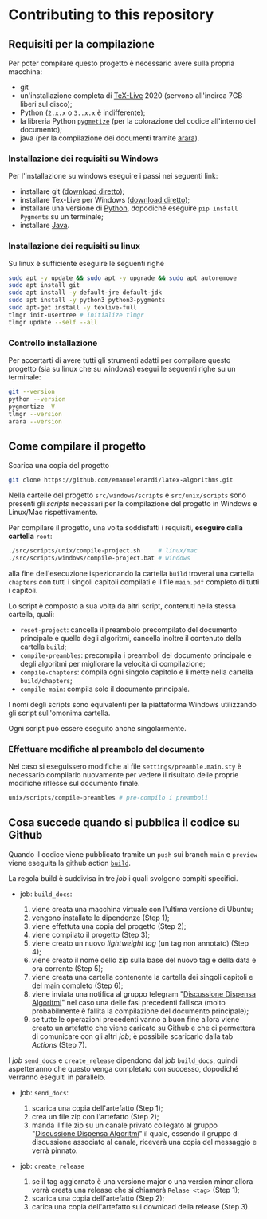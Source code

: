 # Contributing to this repository

## Requisiti per la compilazione

Per poter compilare questo progetto è necessario avere sulla propria macchina:

- git
- un'installazione completa di [TeX-Live](https://www.tug.org/texlive/acquire-netinstall.html) 2020 (servono all'incirca 7GB liberi sul disco);
- Python (`2.x.x` o `3..x.x` è indifferente);
- la libreria Python [`pygmetize`](https://pygments.org/) (per la colorazione del codice all'interno del documento);
- java (per la compilazione dei documenti tramite [arara](https://github.com/islandoftex/arara)).

### Installazione dei requisiti su Windows

Per l'installazione su windows eseguire i passi nei seguenti link:

- installare git ([download diretto](https://git-scm.com/download/win));
- installare Tex-Live per Windows ([download diretto](http://mirror.ctan.org/systems/texlive/tlnet/install-tl-windows.exe));
- installare una versione di [Python](https://www.python.org/downloads/), dopodiché eseguire `pip install Pygments` su un terminale;
- installare [Java](https://www.java.com/en/download/).

### Installazione dei requisiti su linux

Su linux è sufficiente eseguire le seguenti righe
```bash
sudo apt -y update && sudo apt -y upgrade && sudo apt autoremove
sudo apt install git
sudo apt install -y default-jre default-jdk
sudo apt install -y python3 python3-pygments
sudo apt-get install -y texlive-full
tlmgr init-usertree # initialize tlmgr
tlmgr update --self --all
```

### Controllo installazione

Per accertarti di avere tutti gli strumenti adatti per compilare questo progetto (sia su linux che su windows) esegui le seguenti righe su un terminale:
```bash
git --version
python --version
pygmentize -V
tlmgr --version
arara --version
```

## Come compilare il progetto

Scarica una copia del progetto
```bash
git clone https://github.com/emanuelenardi/latex-algorithms.git
```

Nella cartelle del progetto `src/windows/scripts` e `src/unix/scripts` sono presenti gli _scripts_ necessari per la compilazione del progetto in Windows e Linux/Mac rispettivamente.

Per compilare il progetto, una volta soddisfatti i requisiti, **eseguire dalla cartella** `root`:

```bash
./src/scripts/unix/compile-project.sh     # linux/mac
./src/scripts/windows/compile-project.bat # windows
```
alla fine dell'esecuzione ispezionando la cartella `build` troverai una cartella `chapters` con tutti i singoli capitoli compilati e il file `main.pdf` completo di tutti i capitoli.

Lo script è composto a sua volta da altri script, contenuti nella stessa cartella, quali:

- `reset-project`: cancella il preambolo precompilato del documento principale e quello degli algoritmi, cancella inoltre il contenuto della cartella `build`;
- `compile-preambles`: precompila i preamboli del documento principale e degli algoritmi per migliorare la velocità di compilazione;
- `compile-chapters`: compila ogni singolo capitolo e li mette nella cartella `build/chapters`;
- `compile-main`: compila solo il documento principale.

I nomi degli scripts sono equivalenti per la piattaforma Windows utilizzando gli script sull'omonima cartella.

Ogni script può essere eseguito anche singolarmente.

### Effettuare modifiche al preambolo del documento

Nel caso si eseguissero modifiche al file `settings/preamble.main.sty` è necessario compilarlo nuovamente per vedere il risultato delle proprie modifiche riflesse sul documento finale.

```bash
unix/scripts/compile-preambles # pre-compilo i preamboli
```

## Cosa succede quando si pubblica il codice su Github

Quando il codice viene pubblicato tramite un `push` sui branch `main` e `preview` viene eseguita la github action [`build`](https://github.com/emanuelenardi/latex-algorithms/blob/main/.github/workflows/build.yml).

La regola build è suddivisa in tre _job_ i quali svolgono compiti specifici.

- job: `build_docs`:

    1. viene creata una macchina virtuale con l'ultima versione di Ubuntu;
    2. vengono installate le dipendenze (Step 1);
    3. viene effettuta una copia del progetto (Step 2);
    4. viene compilato il progetto (Step 3);
    5. viene creato un nuovo _lightweight tag_ (un tag non annotato) (Step 4);
    6. viene creato il nome dello zip sulla base del nuovo tag e della data e ora corrente     (Step 5);
    7. viene creata una cartella contenente la cartella dei singoli capitoli e del main     completo (Step 6);
    8. viene inviata una notifica al gruppo telegram "[Discussione Dispensa Algoritmi](https://t.me/DiscussioneDispensaAlgoritmi)" nel caso una delle fasi precedenti fallisca (molto     probabilmente è fallita la compilazione del documento principale);
    9. se tutte le operazioni precedenti vanno a buon fine allora viene creato un artefatto che viene caricato su Github e che ci permetterà di comunicare con gli altri _job_; è possibile scaricarlo dalla tab _Actions_ (Step 7).

I _job_ `send_docs` e `create_release` dipendono dal _job_ `build_docs`, quindi aspetteranno che questo venga completato con successo, dopodiché verranno eseguiti in parallelo.

- job: `send_docs`:

    1. scarica una copia dell'artefatto (Step 1);
    2. crea un file zip con l'artefatto (Step 2);
    3. manda il file zip su un canale privato collegato al gruppo "[Discussione Dispensa Algoritmi](https://t.me/DiscussioneDispensaAlgoritmi)" il quale, essendo il gruppo di discussione associato al canale, riceverà una copia del messaggio e verrà pinnato.

- job: `create_release`

    1. se il tag aggiornato è una versione major o una version minor allora verrà creata una release che si chiamerà `Relase <tag>` (Step 1);
    2. scarica una copia dell'artefatto (Step 2);
    3. carica una copia dell'artefatto sui download della release (Step 3).
